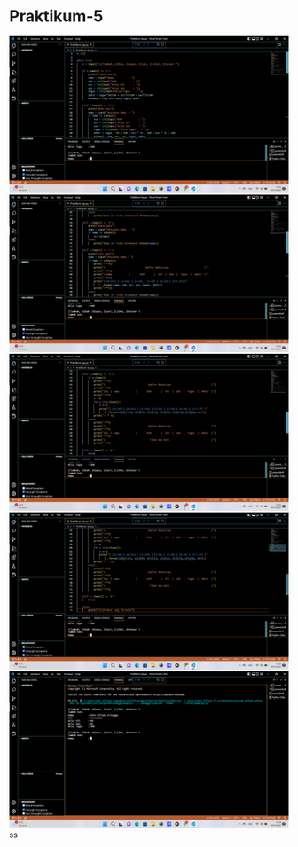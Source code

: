 # Praktikum-5
![](Gambar%201.png)
![](Gambar%202.png)
![](Gambar%203.png)
![](Gambar%204.png)
![](Hasil%20dari%20gambar%201-5.png)ss